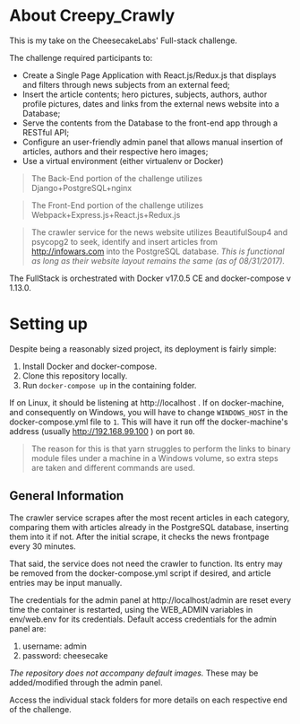 # About Creepy_Crawly #

This is my take on the CheesecakeLabs' Full-stack challenge.

The challenge required participants to:
 * Create a Single Page Application with React.js/Redux.js that displays and filters through news subjects from an external feed; 
 * Insert the article contents; hero pictures, subjects, authors, author profile pictures, dates and links from the external news website into a Database;
 * Serve the contents from the Database to the front-end app through a RESTful API; 
 * Configure an user-friendly admin panel that allows manual insertion of articles, authors and their respective hero images;
 * Use a virtual environment (either virtualenv or Docker)

> The Back-End portion of the challenge utilizes Django+PostgreSQL+nginx 

> The Front-End portion of the challenge utilizes Webpack+Express.js+React.js+Redux.js 

> The crawler service for the news website utilizes BeautifulSoup4 and psycopg2 to seek, identify and insert articles from http://infowars.com into the PostgreSQL database. _This is functional as long as their website layout remains the same (as of 08/31/2017)._

The FullStack is orchestrated with Docker v17.0.5 CE and docker-compose v 1.13.0.


# Setting up

Despite being a reasonably sized project, its deployment is fairly simple:

1. Install Docker and docker-compose.
2. Clone this repository locally.
3. Run `docker-compose up` in the containing folder.

If on Linux, it should be listening at http://localhost . 
If on docker-machine, and consequently on Windows, you will have to change `WINDOWS_HOST` in the docker-compose.yml file to `1`. This will have it run off the docker-machine's address (usually http://192.168.99.100 ) on port `80`.
>The reason for this is that yarn struggles to perform the links to binary module files under a machine in a Windows volume, so extra steps are taken and different commands are used.

## General Information 

The crawler service scrapes after the most recent articles in each category, comparing them with articles already in the PostgreSQL database, inserting them into it if not. After the initial scrape, it checks the news frontpage every 30 minutes.

That said, the service does not need the crawler to function. Its entry may be removed from the docker-compose.yml script if desired, and article entries may be input manually.

The credentials for the admin panel at http://localhost/admin are reset every time the container is restarted, using the WEB_ADMIN variables in env/web.env for its credentials.
Default access credentials for the admin panel are:

1. username: admin
2. password: cheesecake

*The repository does not accompany default images.* These may be added/modified through the admin panel.

Access the individual stack folders for more details on each respective end of the challenge.
